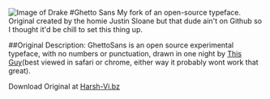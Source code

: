 ![Image of Drake](http://www.harsh-vi.bz/kenDrake.jpg)
#Ghetto Sans
My fork of an open-source typeface. Original created by the homie Justin Sloane but that dude ain't on Github so I thought it'd be chill to set this thing up.

##Original Description:
GhettoSans is an open source experimental typeface, with no numbers or punctuation, drawn in one night by [This Guy](http://justinsloane.com)(best viewed in safari or chrome, either way it probably wont work that great).

Download Original at [Harsh-Vi.bz](http://harsh-vi.bz)
